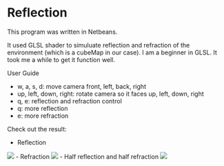 Reflection
==========

This program was written in Netbeans. 

It used GLSL shader to simuluate reflection and refraction of the environment 
(which is a cubeMap in our case). I am a beginner in GLSL. It took me a while to get it function well. 


User Guide
- w, a, s, d: move camera front, left, back, right
- up, left, down, right: rotate camera so it faces up, left, down, right
- q, e: reflection and refraction control
- q: more reflection
- e: more refraction


Check out the result:
- Reflection

<img src = "https://github.com/yuany90/Reflection/blob/master/reflectionDemo.PNG?raw=true"/>
- Refraction

<img src = "https://github.com/yuany90/Reflection/blob/master/refractionDemo.PNG?raw=true"/>
- Half reflection and half refraction

<img src = "https://github.com/yuany90/Reflection/blob/master/both.PNG?raw=true"/>
